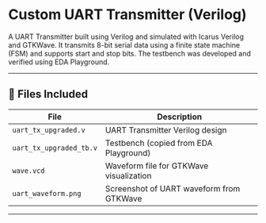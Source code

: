 # Custom UART Transmitter (Verilog)

A UART Transmitter built using Verilog and simulated with Icarus Verilog and GTKWave. It transmits 8-bit serial data using a finite state machine (FSM) and supports start and stop bits. The testbench was developed and verified using EDA Playground.

---

## 📄 Files Included

| File                     | Description                              |
|--------------------------|------------------------------------------|
| `uart_tx_upgraded.v`     | UART Transmitter Verilog design          |
| `uart_tx_upgraded_tb.v`  | Testbench (copied from EDA Playground)   |
| `wave.vcd`               | Waveform file for GTKWave visualization  |
| `uart_waveform.png`      | Screenshot of UART waveform from GTKWave |

---


